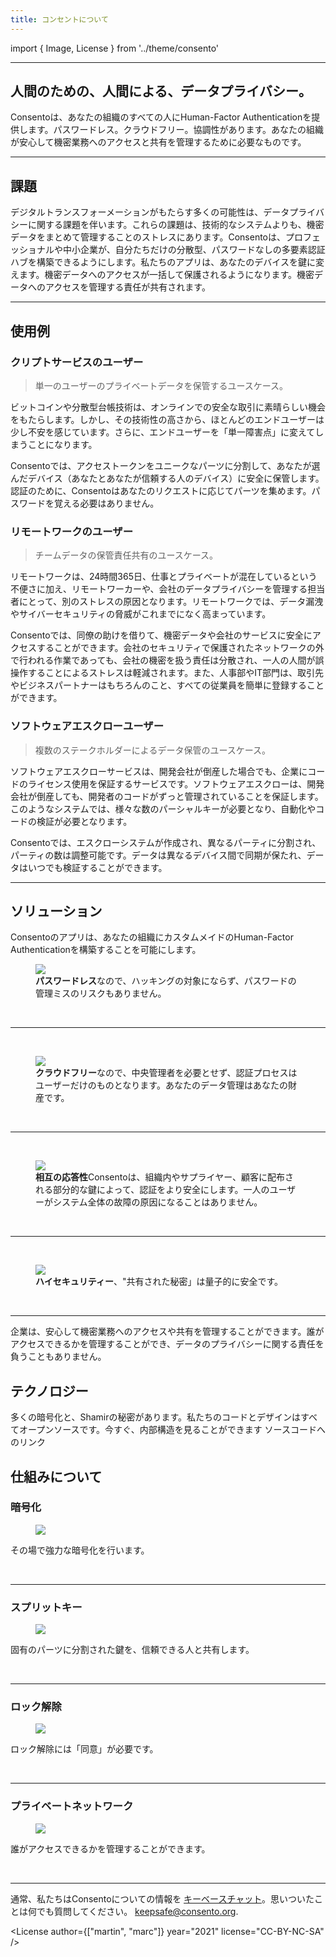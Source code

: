 ```yaml
---
title: コンセントについて
---
```

import { Image, License } from '../theme/consento'

--- 

## 人間のための、人間による、データプライバシー。

Consentoは、あなたの組織のすべての人にHuman-Factor Authenticationを提供します。パスワードレス。クラウドフリー。協調性があります。あなたの組織が安心して機密業務へのアクセスと共有を管理するために必要なものです。

---

## 課題

デジタルトランスフォーメーションがもたらす多くの可能性は、データプライバシーに関する課題を伴います。これらの課題は、技術的なシステムよりも、機密データをまとめて管理することのストレスにあります。Consentoは、プロフェッショナルや中小企業が、自分たちだけの分散型、パスワードなしの多要素認証ハブを構築できるようにします。私たちのアプリは、あなたのデバイスを鍵に変えます。機密データへのアクセスが一括して保護されるようになります。機密データへのアクセスを管理する責任が共有されます。

---

## 使用例
### クリプトサービスのユーザー
> 単一のユーザーのプライベートデータを保管するユースケース。

ビットコインや分散型台帳技術は、オンラインでの安全な取引に素晴らしい機会をもたらします。しかし、その技術性の高さから、ほとんどのエンドユーザーは少し不安を感じています。さらに、エンドユーザーを「単一障害点」に変えてしまうことになります。

Consentoでは、アクセストークンをユニークなパーツに分割して、あなたが選んだデバイス（あなたとあなたが信頼する人のデバイス）に安全に保管します。認証のために、Consentoはあなたのリクエストに応じてパーツを集めます。パスワードを覚える必要はありません。

### リモートワークのユーザー
> チームデータの保管責任共有のユースケース。

リモートワークは、24時間365日、仕事とプライベートが混在しているという不便さに加え、リモートワーカーや、会社のデータプライバシーを管理する担当者にとって、別のストレスの原因となります。リモートワークでは、データ漏洩やサイバーセキュリティの脅威がこれまでになく高まっています。

Consentoでは、同僚の助けを借りて、機密データや会社のサービスに安全にアクセスすることができます。会社のセキュリティで保護されたネットワークの外で行われる作業であっても、会社の機密を扱う責任は分散され、一人の人間が誤操作することによるストレスは軽減されます。また、人事部やIT部門は、取引先やビジネスパートナーはもちろんのこと、すべての従業員を簡単に登録することができます。

### ソフトウェアエスクローユーザー
> 複数のステークホルダーによるデータ保管のユースケース。

ソフトウェアエスクローサービスは、開発会社が倒産した場合でも、企業にコードのライセンス使用を保証するサービスです。ソフトウェアエスクローは、開発会社が倒産しても、開発者のコードがずっと管理されていることを保証します。このようなシステムでは、様々な数のパーシャルキーが必要となり、自動化やコードの検証が必要となります。

Consentoでは、エスクローシステムが作成され、異なるパーティに分割され、パーティの数は調整可能です。データは異なるデバイス間で同期が保たれ、データはいつでも検証することができます。

---

## ソリューション
Consentoのアプリは、あなたの組織にカスタムメイドのHuman-Factor Authenticationを構築することを可能にします。
 
<figure className="kg-card kg-image-card kg-card-hascaption">
  <img src="/img/tanja/cc-by-nc-sa/icons/passwordless.svg" style={{ float: 'left', width: '20%' }} />
<figcaption><strong>パスワードレス</strong>なので、ハッキングの対象にならず、パスワードの管理ミスのリスクもありません。</figcaption>
</figure>
<br/>

---

<br/>
<figure className="kg-card kg-image-card kg-card-hascaption">
  <img src="/img/tanja/cc-by-nc-sa/icons/icon_lock.svg" style={{ float: 'left', width: '20%' }} />
<figcaption><strong>クラウドフリー</strong>なので、中央管理者を必要とせず、認証プロセスはユーザーだけのものとなります。あなたのデータ管理はあなたの財産です。</figcaption>
</figure>
<br/>

---

<br/>
<figure className="kg-card kg-image-card kg-card-hascaption">
  <img src="/img/tanja/cc-by-nc-sa/icons/collaborative.svg" style={{ float: 'left', width: '20%' }} />
<figcaption><strong>相互の応答性</strong>Consentoは、組織内やサプライヤー、顧客に配布される部分的な鍵によって、認証をより安全にします。一人のユーザーがシステム全体の故障の原因になることはありません。</figcaption>
</figure>
<br/>

---

<br/>
<figure className="kg-card kg-image-card kg-card-hascaption">
  <img src="/img/tanja/cc-by-nc-sa/icons/icon_lock.svg" style={{ float: 'left', width: '20%' }} />
<figcaption><strong>‌ハイセキュリティー</strong>、"共有された秘密」は量子的に安全です。</figcaption>
</figure>
<br/>

---

企業は、安心して機密業務へのアクセスや共有を管理することができます。誰がアクセスできるかを管理することができ、データのプライバシーに関する責任を負うこともありません。

## テクノロジー
多くの暗号化と、Shamirの秘密があります。私たちのコードとデザインはすべてオープンソースです。今すぐ、内部構造を見ることができます ソースコードへのリンク

## 仕組みについて


### 暗号化

<figure className="kg-card kg-image-card kg-card-hascaption">
<img src="/img/tanja/cc-by-nc-sa/illustrations/04-how-to-1.svg" style={{ float: 'left', width: '20%' }} />
</figure>

その場で強力な暗号化を行います。

<br/>

---
 
### スプリットキー

<figure className="kg-card kg-image-card kg-card-hascaption">
<img src="/img/tanja/cc-by-nc-sa/illustrations/04-how-to-2.svg" style={{ float: 'left', width: '20%' }} />
</figure>

固有のパーツに分割された鍵を、信頼できる人と共有します。

<br/>

---

### ロック解除

<figure className="kg-card kg-image-card kg-card-hascaption">
<img src="/img/tanja/cc-by-nc-sa/illustrations/04-how-to-3.svg" style={{ float: 'left', width: '20%' }} />
</figure>

ロック解除には「同意」が必要です。

<br/>

---

### プライベートネットワーク

<figure className="kg-card kg-image-card kg-card-hascaption">
<img src="/img/tanja/cc-by-nc-sa/illustrations/04-how-to-4.svg" style={{ float: 'left', width: '20%' }} />
</figure>

誰がアクセスできるかを管理することができます。

<br/>

---


通常、私たちはConsentoについての情報を <a href="https://keybase.io/team/consento">キーベースチャット</a>。思いついたことは何でも質問してください。 [keepsafe@consento.org](mailto:keepsafe@consento.org).

<License author={["martin", "marc"]} year="2021" license="CC-BY-NC-SA" />
